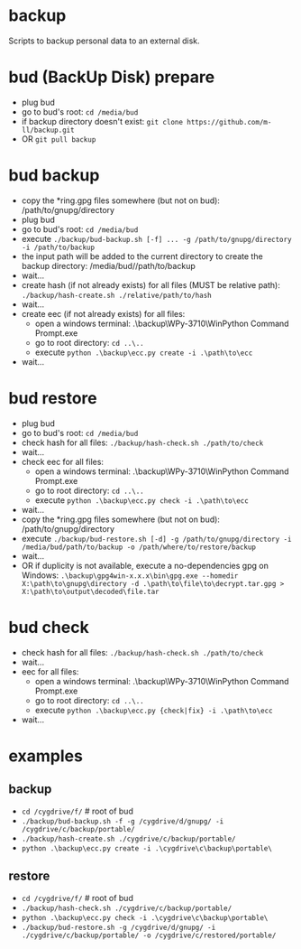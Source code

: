 # backup

Scripts to backup personal data to an external disk.

# bud (BackUp Disk) prepare

- plug bud
- go to bud's root: `cd /media/bud`
- if backup directory doesn't exist: `git clone https://github.com/m-ll/backup.git`
- OR `git pull backup`

# bud backup

- copy the \*ring.gpg files somewhere (but not on bud): /path/to/gnupg/directory
- plug bud
- go to bud's root: `cd /media/bud`
- execute `./backup/bud-backup.sh [-f] ... -g /path/to/gnupg/directory -i /path/to/backup`
- the input path will be added to the current directory to create the backup directory: /media/bud//path/to/backup
- wait...
- create hash (if not already exists) for all files (MUST be relative path): `./backup/hash-create.sh ./relative/path/to/hash`
- wait...
- create eec (if not already exists) for all files: 
  - open a windows terminal: .\backup\WPy-3710\WinPython Command Prompt.exe
  - go to root directory: `cd ..\..`
  - execute `python .\backup\ecc.py create -i .\path\to\ecc`
- wait...

# bud restore

- plug bud
- go to bud's root: `cd /media/bud`
- check hash for all files: `./backup/hash-check.sh ./path/to/check`
- wait...
- check eec for all files: 
  - open a windows terminal: .\backup\WPy-3710\WinPython Command Prompt.exe
  - go to root directory: `cd ..\..`
  - execute `python .\backup\ecc.py check -i .\path\to\ecc`
- wait...
- copy the \*ring.gpg files somewhere (but not on bud): /path/to/gnupg/directory
- execute `./backup/bud-restore.sh [-d] -g /path/to/gnupg/directory -i /media/bud/path/to/backup -o /path/where/to/restore/backup`
- wait...
- OR if duplicity is not available, execute a no-dependencies gpg on Windows: 
    `.\backup\gpg4win-x.x.x\bin\gpg.exe --homedir X:\path\to\gnupg\directory -d .\path\to\file\to\decrypt.tar.gpg > X:\path\to\output\decoded\file.tar`

# bud check

- check hash for all files: `./backup/hash-check.sh ./path/to/check`
- wait...
- eec for all files: 
  - open a windows terminal: .\backup\WPy-3710\WinPython Command Prompt.exe
  - go to root directory: `cd ..\..`
  - execute `python .\backup\ecc.py {check|fix} -i .\path\to\ecc`
- wait...

# examples

## backup
- `cd /cygdrive/f/` # root of bud
- `./backup/bud-backup.sh -f -g /cygdrive/d/gnupg/ -i /cygdrive/c/backup/portable/`
- `./backup/hash-create.sh ./cygdrive/c/backup/portable/`
- `python .\backup\ecc.py create -i .\cygdrive\c\backup\portable\`

## restore
- `cd /cygdrive/f/` # root of bud
- `./backup/hash-check.sh ./cygdrive/c/backup/portable/`
- `python .\backup\ecc.py check -i .\cygdrive\c\backup\portable\`
- `./backup/bud-restore.sh -g /cygdrive/d/gnupg/ -i ./cygdrive/c/backup/portable/ -o /cygdrive/c/restored/portable/`
